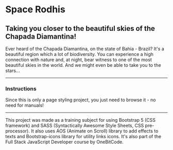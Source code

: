 # Space Rodhis

## Taking you closer to the beautiful skies of the Chapada Diamantina!

Ever heard of the Chapada Diamantina, on the state of Bahia - Brazil? It's a beautiful region which a lot of biodiversity. You can experience a high connection with nature and, at night, bear witness to one of the most beautiful skies in the world. And we might even be able to take you to the stars...

<hr />

### Instructions

Since this is only a page styling project, you just need to browse it - no need for manuals!

<hr />

This project was made as a training subject for using Bootstrap 5 (CSS framework) and SASS (Syntactically Awesome Style Sheets, CSS pre-processor). It also uses AOS (Animate on Scroll) library to add effects to texts and Bootstrap-icons library for utility links icons. It's also part of the Full Stack JavaScript Developer course by OneBitCode.
